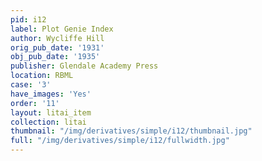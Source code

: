 ```yaml
---
pid: i12
label: Plot Genie Index
author: Wycliffe Hill
orig_pub_date: '1931'
obj_pub_date: '1935'
publisher: Glendale Academy Press
location: RBML
case: '3'
have_images: 'Yes'
order: '11'
layout: litai_item
collection: litai
thumbnail: "/img/derivatives/simple/i12/thumbnail.jpg"
full: "/img/derivatives/simple/i12/fullwidth.jpg"
---
```


